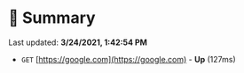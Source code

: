# 📖 Summary
Last updated: **3/24/2021, 1:42:54 PM**

- `GET` [https://google.com](https://google.com) - **Up** (127ms)
